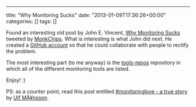 ---
title: "Why Monitoring Sucks"
date: "2013-01-09T17:36:26+00:00"
categories: []
tags: []

Found an interesting old post by John E. Vincent, <a href="http://lusislog.blogspot.co.uk/2011/06/why-monitoring-sucks.html">Why Monitoring Sucks</a> tweeted by <a href="https://twitter.com/monkchips">MonkChips</a>. What is interesting is what John did next. He created a <a href="https://github.com/monitoringsucks">GitHub account</a> so that he could collaborate with people to rectify the problem.

The most interesting part (to me anyway) is the <a href="https://github.com/monitoringsucks/tool-repos">tools-repos</a> repository in which all of the different monitoring tools are listed.

Enjoy! :)

PS: as a counter point, read this post entitled <a href="http://imansson.wordpress.com/2012/10/11/monitoringlove-a-true-story/">#monitoringlove - a true story</a> by <a href="https://twitter.com/ulfmansson">Ulf MÃ¥nsson</a>.
